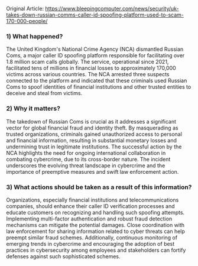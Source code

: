 Original Article: https://www.bleepingcomputer.com/news/security/uk-takes-down-russian-comms-caller-id-spoofing-platform-used-to-scam-170-000-people/

### 1) What happened?

The United Kingdom's National Crime Agency (NCA) dismantled Russian Coms, a major caller ID spoofing platform responsible for facilitating over 1.8 million scam calls globally. The service, operational since 2021, facilitated tens of millions in financial losses to approximately 170,000 victims across various countries. The NCA arrested three suspects connected to the platform and indicated that these criminals used Russian Coms to spoof identities of financial institutions and other trusted entities to deceive and steal from victims.

### 2) Why it matters?

The takedown of Russian Coms is crucial as it addresses a significant vector for global financial fraud and identity theft. By masquerading as trusted organizations, criminals gained unauthorized access to personal and financial information, resulting in substantial monetary losses and undermining trust in legitimate institutions. The successful action by the NCA highlights the need for ongoing international collaboration in combating cybercrime, due to its cross-border nature. The incident underscores the evolving threat landscape in cybercrime and the importance of preemptive measures and swift law enforcement action.

### 3) What actions should be taken as a result of this information?

Organizations, especially financial institutions and telecommunications companies, should enhance their caller ID verification processes and educate customers on recognizing and handling such spoofing attempts. Implementing multi-factor authentication and robust fraud detection mechanisms can mitigate the potential damages. Close coordination with law enforcement for sharing information related to cyber threats can help preempt similar fraud schemes. Additionally, continuous monitoring of emerging trends in cybercrime and encouraging the adoption of best practices in cybersecurity among employees and stakeholders can fortify defenses against such sophisticated schemes.